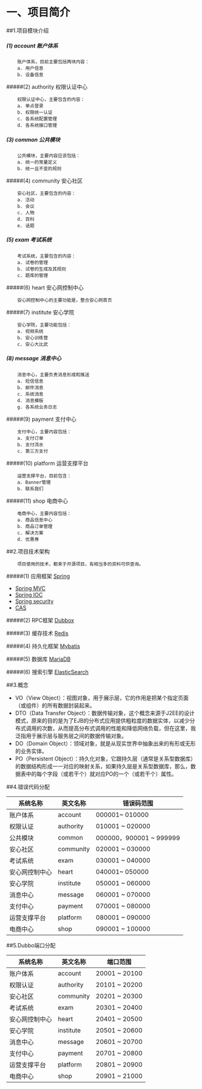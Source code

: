 一、项目简介
====

##1.项目模块介绍

##### (1) account 账户体系 

        账户体系，目前主要包括两块内容：
        a. 用户信息
        b. 设备信息

#####(2) authority 权限认证中心

        权限认证中心，主要包含的内容：
        a. 单点登录
        b. 权限统一认证
        c. 各系统配置管理
        d. 各系统接口管理

##### (3) common 公共模块

        公共模块，主要内容应该包括：
        a. 统一的常量定义
        b. 统一且不变的规则

#####(4) community 安心社区

        安心社区，主要包含的内容：
        a. 活动
        b. 会议
        c. 人物
        d. 百科
        e. 话题

##### (5) exam 考试系统

        考试系统，主要包含的内容：
        a. 试卷的管理
        b. 试卷的生成及其规则
        c. 题库的管理

#####(6) heart 安心网控制中心

        安心网控制中心的主要功能是，整合安心网首页

#####(7) institute 安心学院

        安心学院，主要功能包括：
        a. 视频系统
        b. 安心训练营
        c. 安心大比武 

##### (8) message 消息中心

        消息中心，主要负责消息形成和推送
        a. 短信信息
        b. 邮件消息
        c. 系统消息
        d. 消息模板
        g. 各系统业务日志

#####(9) payment 支付中心

        支付中心，主要内容包括：
        a. 支付订单
        b. 支付流水
        c. 第三方支付        

#####(10) platform 运营支撑平台

        运营支撑平台，目前包含：
        a. Banner管理
        b. 联系我们

#####(11) shop 电商中心

        电商中心，主要内容包括：
        a. 商品信息中心
        b. 商品订单管理
        c. 解决方案
        d. 优惠券

##2.项目技术架构

        项目使用的技术，都来于开源项目，有相当多的资料可供查询。

#####(1) 应用框架 [Spring](https://spring.io)

   + [Spring MVC](https://docs.spring.io/spring/docs/current/spring-framework-reference/web.html) 
   + [Spring IOC](https://projects.spring.io/spring-framework/) 
   + [Spring security](https://projects.spring.io/spring-security/ )
   + [CAS](https://www.apereo.org/projects/cas)

#####(2) RPC框架 [Dubbox](https://github.com/hutai123/dubbox)

#####(3) 缓存技术 [Redis](https://redis.io)

#####(4) 持久化框架 [Mybatis](http://www.mybatis.org/mybatis-3/zh/)

#####(5) 数据库 [MariaDB](https://mariadb.org/)

#####(6) 搜索引擎 [ElasticSearch](https://www.elastic.co/guide/cn/elasticsearch/guide/current/index.html)

##3.概念

* VO（View Object）：视图对象，用于展示层，它的作用是把某个指定页面（或组件）的所有数据封装起来。
* DTO（Data Transfer Object）：数据传输对象，这个概念来源于J2EE的设计模式，原来的目的是为了EJB的分布式应用提供粗粒度的数据实体，以减少分布式调用的次数，从而提高分布式调用的性能和降低网络负载，但在这里，我泛指用于展示层与服务层之间的数据传输对象。
* DO（Domain Object）：领域对象，就是从现实世界中抽象出来的有形或无形的业务实体。
* PO（Persistent Object）：持久化对象，它跟持久层（通常是关系型数据库）的数据结构形成一一对应的映射关系，如果持久层是关系型数据库，那么，数据表中的每个字段（或若干个）就对应PO的一个（或若干个）属性。

##4.错误代码分配

| 系统名称    | 英文名称      | 错误码范围                  |
| ------- | --------- | ---------------------- |
| 账户体系    | account   | 000001~ 010000         |
| 权限认证    | authority | 010001 ~ 020000        |
| 公共模块    | common    | 000000，900001 ~ 999999 |
| 安心社区    | community | 020001 ~ 030000        |
| 考试系统    | exam      | 030001 ~ 040000        |
| 安心网控制中心 | heart     | 040001~ 050000         |
| 安心学院    | institute | 050001 ~ 060000        |
| 消息中心    | message   | 060001 ~ 070000        |
| 支付中心    | payment   | 070001 ~ 080000        |
| 运营支撑平台  | platform  | 080001 ~ 090000        |
| 电商中心    | shop      | 090001 ~ 100000        |

##5.Dubbo端口分配

| 系统名称    | 英文名称      | 端口范围          |
| ------- | --------- | ------------- |
| 账户体系    | account   | 20001 ~ 20100 |
| 权限认证    | authority | 20101 ~ 20200 |
| 安心社区    | community | 20201 ~ 20300 |
| 考试系统    | exam      | 20301 ~ 20400 |
| 安心网控制中心 | heart     | 20401 ~ 20500 |
| 安心学院    | institute | 20501 ~ 20600 |
| 消息中心    | message   | 20601 ~ 20700 |
| 支付中心    | payment   | 20701 ~ 20800 |
| 运营支撑平台  | platform  | 20801 ~ 20900 |
| 电商中心    | shop      | 20901 ~ 21000 |

